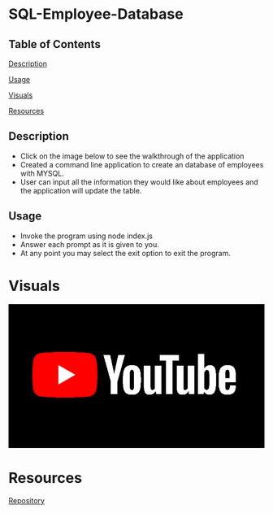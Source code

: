 # SQL-Employee-Database

## Table of Contents
[Description](#Description)

[Usage](#Usage)

[Visuals](#Visuals)

[Resources](#resources)

## Description

- Click on the image below to see the walkthrough of the application
- Created a command line application to create an database of employees with MYSQL.
- User can input all the information they would like about employees and the application will update the table.

## Usage
- Invoke the program using node index.js
- Answer each prompt as it is given to you.
- At any point you may select the exit option to exit the program.

# Visuals

[![Watch the video](./images/youtube-logo.png)](https://www.youtube.com/watch?v=ej4RUWS96YI)




# Resources

[Repository](https://github.com/ntraugh/SQL-Employee-Database)